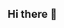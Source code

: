 ## Hi there 👋

<!--
**MiVainer/MiVainer** is a ✨ _special_ ✨ repository because its `README.md` (this file) appears on your GitHub profile.

Here are some ideas to get you started:

I'm a Linux admin and a bit of a DevOps ✋
-->

